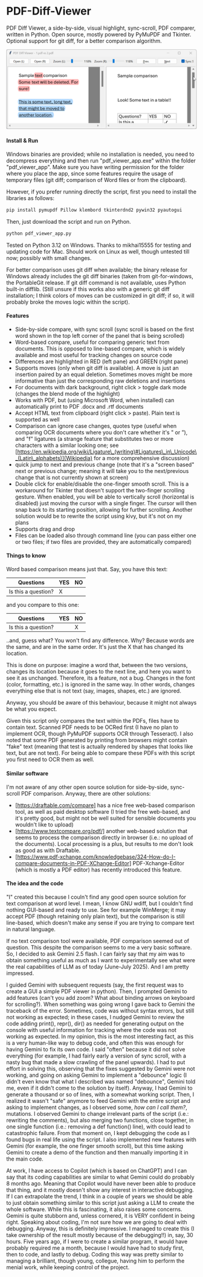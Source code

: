 # PDF-Diff-Viewer

PDF Diff Viewer, a side-by-side, visual highlight, sync-scroll, PDF comparer, written in Python. Open source, mostly powered by PyMuPDF and Tkinter. Optional support for git diff, for a better comparison algorithm.

![screenshot](/screenshot.gif)

#### Install & Run

Windows binaries are provided; while no installation is needed, you need to decompress everything and then run "pdf_viewer_app.exe" within the folder "pdf_viewer_app". Make sure you have writing permission for the folder where you place the app, since some features require the usage of temporary files (git diff; comparison of Word files or from the clipboard).

However, if you prefer running directly the script, first you need to install the libraries as follows:


```bash
pip install pymupdf Pillow klembord tkinterdnd2 pywin32 pyautogui
```


Then, just download the script and run on Python. 

```bash
python pdf_viewer_app.py
```

Tested on Python 3.12 on Windows. Thanks to mikhai15555 for testing and updating code for Mac. Should work on Linux as well, though untested till now; possibly with small changes.

For better comparison uses git diff when available; the binary release for Windows already includes the git diff binaries (taken from git-for-windows, the PortableGit release. If git diff command is not available, uses Python built-in difflib. (Still unsure if this works also with a generic git diff installation; I think colors of moves can be customized in git diff; if so, it will probably broke the moves logic within the script).







#### Features



* Side-by-side compare, with sync scroll (sync scroll is based on the first word shown in the top left corner of the panel that is being scrolled)
* Word-based compare, useful for comparing generic text from documents. This is opposed to line-based compare, which is widely available and most useful for tracking changes on source code
* Differences are highlighted in RED (left pane) and GREEN (right pane)
* Supports moves (only when git diff is available). A move is just an insertion paired by an equal deletion. Sometimes moves might be more informative than just the corresponding raw deletions and insertions
* For documents with dark background, right click > toggle dark mode (changes the blend mode of the highlight)
* Works with PDF, but (using Microsoft Word, when installed) can automatically print to PDF .docx and .rtf documents
* Accept HTML text from clipboard (right click > paste). Plain text is supported as well
* Comparison can ignore case changes, quotes type (useful when comparing OCR documents where you don't care whether it's " or ”), and "f" ligatures (a strange feature that substitutes two or more characters with a similar looking one; see [https://en.wikipedia.org/wiki/Ligature\_(writing)#Ligatures\_in\_Unicode\_(Latin\_alphabets)](Wikipedia) for a more comprehensive discussion)
* quick jump to next and previous change (note that it's a "screen based" next or previous change; meaning it will take you to the next/previous change that is not currently shown at screen)
* Double click for enable/disable the one-finger smooth scroll. This is a workaround for Tkinter that doesn't support the two-finger scrolling gesture. When enabled, you will be able to vertically scroll (horizontal is disabled) just moving the cursor with a single finger. The cursor will then snap back to its starting position, allowing for further scrolling. Another solution would be to rewrite the script using kivy, but it's not on my plans
* Supports drag and drop
* Files can be loaded also through command line (you can pass either one or two files; if two files are provided, they are automatically compared)





#### Things to know



Word based comparison means just that. Say, you have this text:



| Questions             | YES  |  NO |
| --------------------- | ---- | --- |
| Is this a question?   |  X   |     |



and you compare to this one:





| Questions             | YES  |  NO |
| --------------------- | ---- | --- |
| Is this a question?   |      |  X  |



..and, guess what? You won't find any difference. Why? Because words are the same, and are in the same order. It's just the X that has changed its location.



This is done on purpose: imagine a word that, between the two versions, changes its location because it goes to the next line, and here you want to see it as unchanged. Therefore, its a feature, not a bug. Changes in the font (color, formatting, etc.) is ignored in the same way. In other words, changes everything else that is not text (say, images, shapes, etc.) are ignored.

Anyway, you should be aware of this behaviour, because it might not always be what you expect.

Given this script only compares the text within the PDFs, files have to contain text. Scanned PDF needs to be OCRed first (I have no plan to implement OCR, though PyMuPDF supports OCR through Tesseract). I also noted that some PDF generated by printing from browsers might contain "fake" text (meaning that test is actually rendered by shapes that looks like text, but are not text). For being able to compare these PDFs with this script you first need to OCR them as well.







#### Similar software



I'm not aware of any other open source solution for side-by-side, sync-scroll PDF comparison. Anyway, there are other solutions:



* [https://draftable.com/compare] has a nice free web-based comparison tool, as well as paid desktop software (I tried the free web-based, and it's pretty good, but might not be well suited for sensible documents you wouldn't like to upload)
* [https://www.textcompare.org/pdf/] another web-based solution that seems to process the comparison directly in browser (i.e.: no upload of the documents). Local processing is a plus, but results to me don't look as good as with Draftable.
* [https://www.pdf-xchange.com/knowledgebase/324-How-do-I-compare-documents-in-PDF-XChange-Editor] PDF-Xchange-Editor (which is mostly a PDF editor) has recently introduced this feature. 





#### The idea and the code



"I" created this because I couln't find any good open source solution for text comparison at word level. I mean, I know GNU wdiff, but I couldn't find nothing GUI-based and ready to use. See for example WinMerge; it may accept PDF (though retaining only plain text), but the comparison is still line-based, which doesn't make any sense if you are trying to compare text in natural language.

If no text comparison tool were available, PDF comparison seemed out of question. This despite the comparison seems to me a very basic software. So, I decided to ask Gemini 2.5 flash. I can fairly say that my aim was to obtain something useful as much as I want to experimentally see what were the real capabilities of LLM as of today (June-July 2025). And I am pretty impressed.

I guided Gemini with subsequent requests (say, the first request was to create a GUI a simple PDF viewer in python). Then, I prompted Gemini to add features (can't you add zoom? What about binding arrows on keyboard for scrolling?). When something was going wrong I gave back to Gemini the traceback of the error. Sometimes, code was without syntax errors, but still not working as expected; in these cases, I nudged Gemini to review the code adding print(), repr(), dir() as needed for generating output on the console with useful information for tracking where the code was not working as expected. In my opinion, this is the most interesting fact, as this is a very human-like way to debug code, and often this was enough for having Gemini to fix its own code. I said "often" because it did not solve everything (for example, I had fairly early a version of sync scroll, with a nasty bug that made a slow crawling of the panel upwards). I had to put effort in solving this, observing that the fixes suggested by Gemini were not working, and going on asking Gemini to implement a "debounce" logic (I didn't even know that what I described was named "debounce", Gemini told me, even if it didn't come to the solution by itself). Anyway, I had Gemini to generate a thousand or so of lines, with a somewhat working script. Then, I realized it wasn't "safe" anymore to feed Gemini with the entire script and asking to implement changes, as I observed some, *how can I call them?*, mutations. I observed Gemini to change irrelevant parts of the script (i.e.: rewriting the comments), but also merging two functions, close together, in one single function (i.e.: removing a def function() line), with could lead to catastrophic failure. From that moment on, I kept debugging the code as I found bugs in real life using the script. I also implemented new features with Gemini (for example, the one finger smooth scroll), but this time asking Gemini to create a demo of the function and then manually importing it in the main code.

At work, I have access to Copilot (which is based on ChatGPT) and I can say that its coding capabilities are similar to what Gemini could do probably 8 months ago. Meaning that Copilot would have never been able to produce that thing, and it mostly doesn't show any interest in interactive debugging. If I can extrapolate the trend, I think in a couple of years we should be able to just obtain something similar to this script just asking a LLM to create the whole software. While this is fascinating, it also raises some concerns. Gemini is quite stubborn and, unless cornered, it is VERY confident in being right. Speaking about coding, I'm not sure how we are going to deal with debugging. Anyway, this is definitely impressive. I managed to create this (I take ownership of the result mostly because of the debugging!!) in, say, 30 hours. Five years ago, if I were to create a similar program, it would have probably required me a month, because I would have had to study first, then to code, and lastly to debug. Coding this way was pretty similar to managing a brilliant, though young, collegue, having him to perform the menial work, while keeping control of the project.
